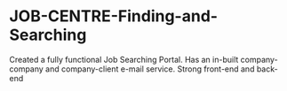 # JOB-CENTRE-Finding-and-Searching
Created a fully functional Job Searching Portal. Has an in-built company-company and company-client e-mail service. Strong front-end and back-end
